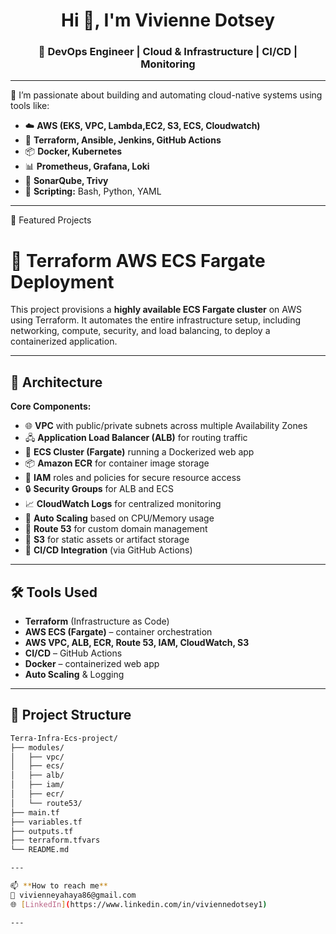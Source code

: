 <h1 align="center">Hi 👋, I'm Vivienne Dotsey</h1>
<h3 align="center">🚀 DevOps Engineer | Cloud & Infrastructure | CI/CD | Monitoring</h3>

---

🌱 I’m passionate about building and automating cloud-native systems using tools like:

- ☁️ **AWS (EKS, VPC, Lambda,EC2, S3, ECS, Cloudwatch)**  
- 🔧 **Terraform, Ansible, Jenkins, GitHub Actions**  
- 📦 **Docker, Kubernetes**  
- 📊 **Prometheus, Grafana, Loki**  
- 🧪 **SonarQube, Trivy**  
- 📜 **Scripting:** Bash, Python, YAML

---

📂 Featured Projects

# 🚀 Terraform AWS ECS Fargate Deployment

This project provisions a **highly available ECS Fargate cluster** on AWS using Terraform. It automates the entire infrastructure setup, including networking, compute, security, and load balancing, to deploy a containerized application.

---

## 🧱 Architecture

**Core Components:**
- 🌐 **VPC** with public/private subnets across multiple Availability Zones
- 🖧 **Application Load Balancer (ALB)** for routing traffic
- 🚀 **ECS Cluster (Fargate)** running a Dockerized web app
- 📦 **Amazon ECR** for container image storage
- 🔐 **IAM** roles and policies for secure resource access
- 🔒 **Security Groups** for ALB and ECS
- 📈 **CloudWatch Logs** for centralized monitoring
- 🧪 **Auto Scaling** based on CPU/Memory usage
- 📛 **Route 53** for custom domain management
- 📂 **S3** for static assets or artifact storage
- 🔁 **CI/CD Integration** (via GitHub Actions)

---

## 🛠️ Tools Used

- **Terraform** (Infrastructure as Code)
- **AWS ECS (Fargate)** – container orchestration
- **AWS VPC, ALB, ECR, Route 53, IAM, CloudWatch, S3**
- **CI/CD** – GitHub Actions
- **Docker** – containerized web app
- **Auto Scaling** & Logging
---

## 📂 Project Structure

```bash
Terra-Infra-Ecs-project/
├── modules/
│   ├── vpc/
│   ├── ecs/
│   ├── alb/
│   ├── iam/
│   ├── ecr/
│   └── route53/
├── main.tf
├── variables.tf
├── outputs.tf
├── terraform.tfvars
└── README.md

---

📫 **How to reach me**  
📧 vivienneyahaya86@gmail.com  
🌐 [LinkedIn](https://www.linkedin.com/in/viviennedotsey1)

---
